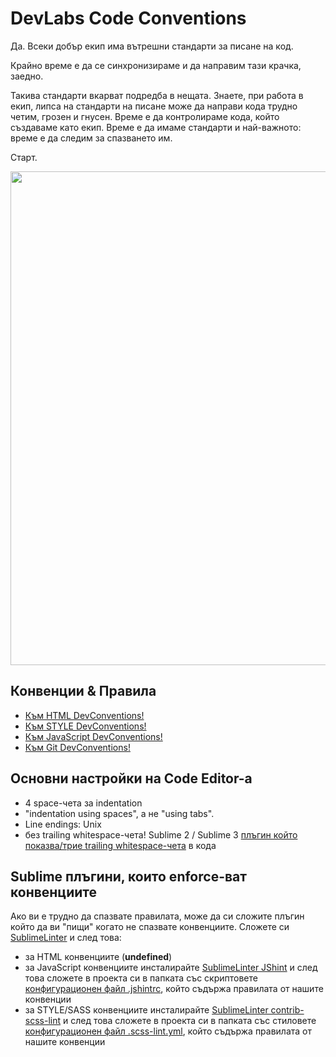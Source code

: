 # DevLabs Code Conventions

Да. Всеки добър екип има вътрешни стандарти за писане на код.

Крайно време е да се синхронизираме и да направим тази крачка, заедно.

Такива стандарти вкарват подредба в нещата. Знаете, при работа в екип, липса на стандарти на писане може да направи кода трудно четим, грозен и гнусен. Време е да контролираме кода, който създаваме като екип. Време е да имаме стандарти и най-важното: време е да следим за спазването им.

Старт.

<img src="http://i1.kym-cdn.com/photos/images/original/000/519/011/3f9.png" width="790" />

## Конвенции & Правила
- [Към HTML DevConventions!](html.md)
- [Към STYLE DevConventions!](style.md)
- [Към JavaScript DevConventions!](javascript.md)
- [Към Git DevConventions!](git.md)

## Основни настройки на Code Editor-а
- 4 space-чета за indentation
- "indentation using spaces", а не "using tabs".
- Line endings: Unix
- без trailing whitespace-чета! Sublime 2 / Sublime 3 [плъгин който показва/трие trailing whitespace-чета](http://github.com/SublimeText/TrailingSpaces) в кода

## Sublime плъгини, които enforce-ват конвенциите
Ако ви е трудно да спазвате правилата, може да си сложите плъгин който да ви "пищи" когато не спазвате конвенциите. Сложете си [SublimeLinter](http://sublimelinter.readthedocs.org/en/latest/) и след това:
- за HTML конвенциите (**undefined**)
- за JavaScript конвенциите инсталирайте [SublimeLinter JShint](https://github.com/SublimeLinter/SublimeLinter-jshint) и след това сложете в проекта си в папката със скриптовете [конфигурационен файл .jshintrc](https://github.com/superKalo/front-end-starter-template/blob/master/js/.jshintrc), който съдържа правилата от нашите конвенции
- за STYLE/SASS конвенциите инсталирайте [Sublime​Linter contrib-scss-lint](https://packagecontrol.io/packages/SublimeLinter-contrib-scss-lint) и след това сложете в проекта си в папката със стиловете [конфигурационен файл .scss-lint.yml](https://github.com/superKalo/front-end-starter-template/blob/master/styles/.scss-lint.yml), който съдържа правилата от нашите конвенции